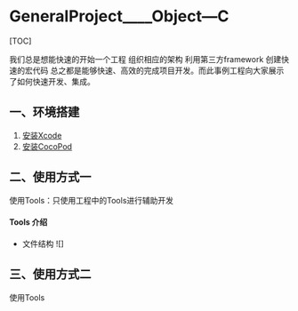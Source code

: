 # GeneralProject____Object—C

[TOC]

我们总是想能快速的开始一个工程 组织相应的架构 利用第三方framework 创建快速的宏代码 总之都是能够快速、高效的完成项目开发。而此事例工程向大家展示了如何快速开发、集成。

## 一、环境搭建
1. [安装Xcode](https://developer.apple.com/xcode/) 
2. [安装CocoPod](https://cocoapods.org)


## 二、使用方式一
使用Tools：只使用工程中的Tools进行辅助开发
#### Tools 介绍
* 文件结构
	![]





## 三、使用方式二 
使用Tools
